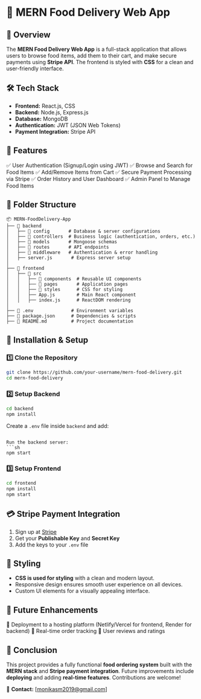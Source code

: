 # 🍔 MERN Food Delivery Web App

## 📌 Overview
The **MERN Food Delivery Web App** is a full-stack application that allows users to browse food items, add them to their cart, and make secure payments using **Stripe API**. The frontend is styled with **CSS** for a clean and user-friendly interface.

## 🛠 Tech Stack
- **Frontend:** React.js, CSS
- **Backend:** Node.js, Express.js
- **Database:** MongoDB
- **Authentication:** JWT (JSON Web Tokens)
- **Payment Integration:** Stripe API

## 🎯 Features
✅ User Authentication (Signup/Login using JWT)
✅ Browse and Search for Food Items
✅ Add/Remove Items from Cart
✅ Secure Payment Processing via Stripe
✅ Order History and User Dashboard
✅ Admin Panel to Manage Food Items

## 📂 Folder Structure
```
📦 MERN-FoodDelivery-App
├── 📂 backend
│   ├── 📂 config       # Database & server configurations
│   ├── 📂 controllers  # Business logic (authentication, orders, etc.)
│   ├── 📂 models       # Mongoose schemas
│   ├── 📂 routes       # API endpoints
│   ├── 📂 middleware   # Authentication & error handling
│   ├── server.js       # Express server setup
│
├── 📂 frontend
│   ├── 📂 src
│   │   ├── 📂 components  # Reusable UI components
│   │   ├── 📂 pages       # Application pages
│   │   ├── 📂 styles      # CSS for styling
│   │   ├── App.js        # Main React component
│   │   ├── index.js      # ReactDOM rendering
│
├── 📄 .env              # Environment variables
├── 📄 package.json      # Dependencies & scripts
├── 📄 README.md         # Project documentation
```

## 🚀 Installation & Setup

### 1️⃣ Clone the Repository
```sh
git clone https://github.com/your-username/mern-food-delivery.git
cd mern-food-delivery
```

### 2️⃣ Setup Backend
```sh
cd backend
npm install
```
Create a `.env` file inside `backend` and add:
```env

Run the backend server:
```sh
npm start
```

### 3️⃣ Setup Frontend
```sh
cd frontend
npm install
npm start
```

## 💳 Stripe Payment Integration
1. Sign up at [Stripe](https://stripe.com)
2. Get your **Publishable Key** and **Secret Key**
3. Add the keys to your `.env` file

## 🎨 Styling
- **CSS is used for styling** with a clean and modern layout.
- Responsive design ensures smooth user experience on all devices.
- Custom UI elements for a visually appealing interface.

## 📝 Future Enhancements
🔹 Deployment to a hosting platform (Netlify/Vercel for frontend, Render for backend)
🔹 Real-time order tracking
🔹 User reviews and ratings

## 📌 Conclusion
This project provides a fully functional **food ordering system** built with the **MERN stack** and **Stripe payment integration**. Future improvements include **deploying** and adding **real-time features**. Contributions are welcome!

📧 **Contact:** [monikasm2019@gmail.com]

